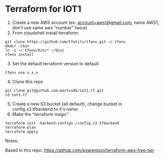 # Terraform for IOT1

1. Create a new AWS account (ex: account+aws1@gmail.com, name AWS1, don't use same aws "number" twice)
2. From cloudshell install terraform:
```
git clone https://github.com/tfutils/tfenv.git ~/.tfenv
mkdir ~/bin
ln -s ~/.tfenv/bin/* ~/bin/
tfenv install
```
3. Set the default terraform version to default
```
tfenv use x.x.x
```
4. Clone this repo
```
git clone git@github.com:martindb/iot1.tf.git
cd iot1.tf
```
5. Create a new S3 bucket (all default), change bucket in config.s3.tfbackend to it's name.
6. Make the "terraform magic"
```
terraform init -backend-config=./config.s3.tfbackend
terraform plan
terraform apply
```


Notes:

Based in this repo: https://github.com/pvarentsov/terraform-aws-free-tier


